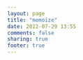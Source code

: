 ```yaml
---
layout: page
title: "memoize"
date: 2012-07-29 13:55
comments: false
sharing: true
footer: true
---
```

